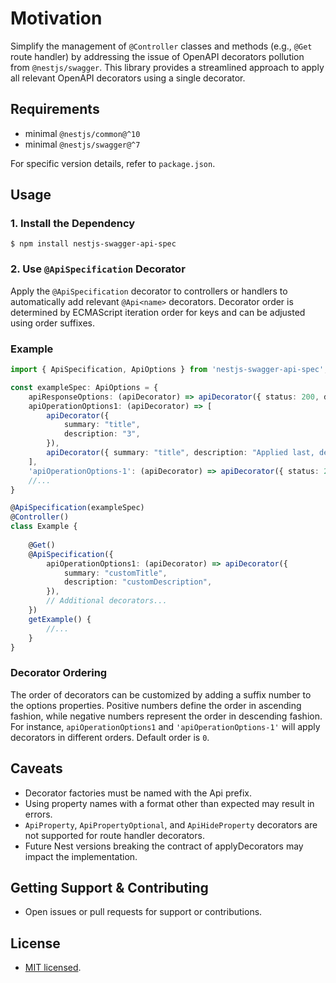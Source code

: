 Motivation
===

Simplify the management of `@Controller` classes and methods (e.g., `@Get` route handler) by addressing the issue of OpenAPI decorators pollution from `@nestjs/swagger`. This library provides a streamlined approach to apply all relevant OpenAPI decorators using a single decorator.

## Requirements

* minimal `@nestjs/common@^10`
* minimal `@nestjs/swagger@^7`

For specific version details, refer to `package.json`.


## Usage

### 1. Install the Dependency

```
$ npm install nestjs-swagger-api-spec
```

### 2. Use `@ApiSpecification` Decorator

Apply the `@ApiSpecification` decorator to controllers or handlers to automatically add relevant `@Api<name>` decorators. Decorator order is determined by ECMAScript iteration order for keys and can be adjusted using order suffixes.


### Example
```typescript
import { ApiSpecification, ApiOptions } from 'nestjs-swagger-api-spec';

const exampleSpec: ApiOptions = {
    apiResponseOptions: (apiDecorator) => apiDecorator({ status: 200, description: "Applied in the middle, defined first." }),
    apiOperationOptions1: (apiDecorator) => [
        apiDecorator({
            summary: "title",
            description: "3",
        }),
        apiDecorator({ summary: "title", description: "Applied last, defined in the middle." }),
    ],
    'apiOperationOptions-1': (apiDecorator) => apiDecorator({ status: 200, description: "Applied first, defined last." },
    //...
}

@ApiSpecification(exampleSpec)
@Controller()
class Example {
    
    @Get()
    @ApiSpecification({
        apiOperationOptions1: (apiDecorator) => apiDecorator({
            summary: "customTitle",
            description: "customDescription",
        }),
        // Additional decorators...
    })
    getExample() {
        //...
    }
}
```

### Decorator Ordering

The order of decorators can be customized by adding a suffix number to the options properties. Positive numbers define the order in ascending fashion, while negative numbers represent the order in descending fashion. For instance, `apiOperationOptions1` and `'apiOperationOptions-1'` will apply decorators in different orders. Default order is `0`.

## Caveats

* Decorator factories must be named with the Api prefix.
* Using property names with a format other than expected may result in errors.
* `ApiProperty`, `ApiPropertyOptional`, and `ApiHideProperty` decorators are not supported for route handler decorators.
* Future Nest versions breaking the contract of applyDecorators may impact the implementation.

## Getting Support & Contributing

* Open issues or pull requests for support or contributions.

## License

- [MIT licensed](LICENSE).
